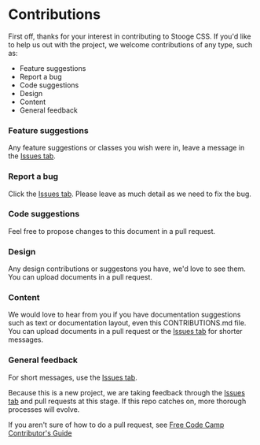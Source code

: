 # Contributions

First off,  thanks for your interest in contributing to Stooge CSS. If you'd like to help us out with the project, we welcome contributions of any type,  such as:
- Feature suggestions
- Report a bug
- Code suggestions
- Design
- Content
- General feedback


### Feature suggestions
Any feature suggestions or classes you wish were in, leave a message in the [Issues tab](https://github.com/chrisjwaddell/Stooge-CSS/issues).


### Report a bug
Click the [Issues tab](https://github.com/chrisjwaddell/Stooge-CSS/issues). Please leave as much detail as we need to fix the bug.


### Code suggestions
Feel free to propose changes to this document in a pull request.


### Design
Any design contributions or suggestons you have, we'd love to see them. You can upload documents in a pull request.


### Content
We would love to hear from you if you have documentation suggestions such as text or documentation layout, even this CONTRIBUTIONS.md file.
You can upload documents in a pull request or the [Issues tab](https://github.com/chrisjwaddell/Stooge-CSS/issues) for shorter messages.


### General feedback
For short messages, use the [Issues tab](https://github.com/chrisjwaddell/Stooge-CSS/issues).



Because this is a new project, we are taking feedback through the [Issues tab](https://github.com/chrisjwaddell/Stooge-CSS/issues) and pull requests at this stage. If this repo catches on, more thorough processes will evolve.


If you aren't sure of how to do a pull request, see [Free Code Camp Contributor's Guide](https://github.com/freeCodeCamp/how-to-contribute-to-open-source/blob/main/CONTRIBUTING.md)

